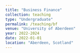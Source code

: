 ```yaml
---
title: "Business Finance"
collection: teaching
type: "Undergraduate"
permalink: /teaching/bf
venue: "University of Aberdeen"
year: 2022-2024
date: 2022-01-01
location: "Aberdeen, Scotland"
---
```

